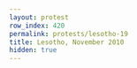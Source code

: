 ```yaml
---
layout: protest
row_index: 420
permalink: protests/lesotho-19
title: Lesotho, November 2010
hidden: true
---
```

